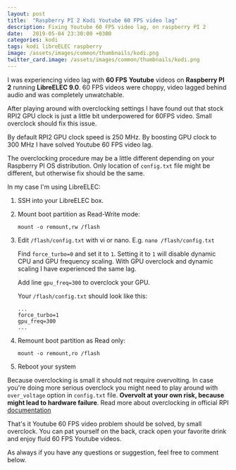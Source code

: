 ```yaml
---
layout: post
title:  "Raspberry PI 2 Kodi Youtube 60 FPS video lag"
description: Fixing Youtube 60 FPS video lag, on raspberry PI 2
date:   2019-05-04 23:30:00 +0300
categories: kodi
tags: kodi libreELEC raspberry
image: /assets/images/common/thumbnails/kodi.png
twitter_card.image: /assets/images/common/thumbnails/kodi.png
---
```


I was experiencing video lag with **60 FPS** **Youtube** videos on **Raspberry PI 2** running **LibreELEC 9.0**. 60 FPS videos were choppy, video lagged behind audio and was completely unwatchable.

After playing around with overclocking settings I have found out that stock RPI2 GPU clock is just a little bit underpowered for 60FPS video. Small overclock should fix this issue.

By default RPI2 GPU clock speed is 250 MHz. By boosting GPU clock to 300 MHz I have solved Youtube 60 FPS video lag.

The overclocking procedure may be a little different depending on your Raspberry PI OS distribution. Only location of `config.txt` file might be different, but otherwise fix should be the same.


In my case I'm using LibreELEC:

1. SSH into your LibreELEC box.

2. Mount boot partition as Read-Write mode: 

    `mount -o remount,rw /flash`

3. Edit `/flash/config.txt` with vi or nano. E.g. `nano /flash/config.txt`

    Find `force_turbo=0` and set it to `1`. Setting it to `1` will disable dynamic CPU and GPU frequency scaling. With GPU overclock and dynamic scaling I have experienced the same lag.

    Add line `gpu_freq=300` to overclock your GPU.
    
    Your `/flash/config.txt` should look like this:
    ```
    ...
    force_turbo=1
    gpu_freq=300
    ...
    ```

4. Remount boot partition as Read only:

     `mount -o remount,ro /flash`

5. Reboot your system

Because overclocking is small it should not require overvolting. In case you're doing more serious overclock you might need to play around with `over_voltage` option in `config.txt` file. **Overvolt at your own risk, because might lead to hardware failure**.  Read more about overclocking in official RPI [documentation](https://www.raspberrypi.org/documentation/configuration/config-txt/overclocking.md)

That's it Youtube 60 FPS video problem should be solved, by small overclock. You can pat yourself on the back, crack open your favorite drink and enjoy fluid 60 FPS Youtube videos.

As always if you have any questions or suggestion, feel free to comment below. 
